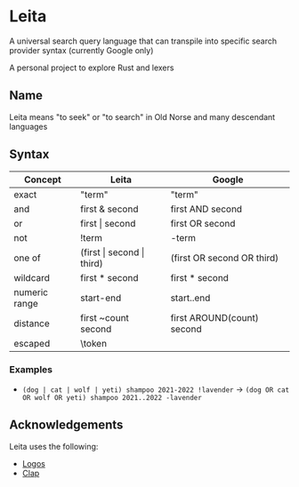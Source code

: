 # Leita

A universal search query language that can transpile into specific search provider syntax (currently Google only)

A personal project to explore Rust and lexers

## Name

Leita means "to seek" or "to search" in Old Norse and many descendant languages

## Syntax

| **Concept**   | **Leita**                            | **Google**                             |
| ------------- | ------------------------------------ | -------------------------------------- |
| exact         | "term"                               | "term"                                 |
| and           | first & second                       | first AND second                       |
| or            | first \| second                      | first OR second                        |
| not           | !term                                | \-term                                 |
| one of        | (first \| second \| third)           | (first OR second OR third)             |
| wildcard      | first * second                       | first * second                         |
| numeric range | start-end                            | start..end                             |
| distance      | first ~count second                  | first AROUND(count) second             |
| escaped       | \token                               |                                        |


### Examples

- `(dog | cat | wolf | yeti) shampoo 2021-2022 !lavender` → `(dog OR cat OR wolf OR yeti) shampoo 2021..2022 -lavender`

## Acknowledgements

Leita uses the following:

- [Logos](https://github.com/maciejhirsz/logos)
- [Clap](https://github.com/clap-rs/clap)
